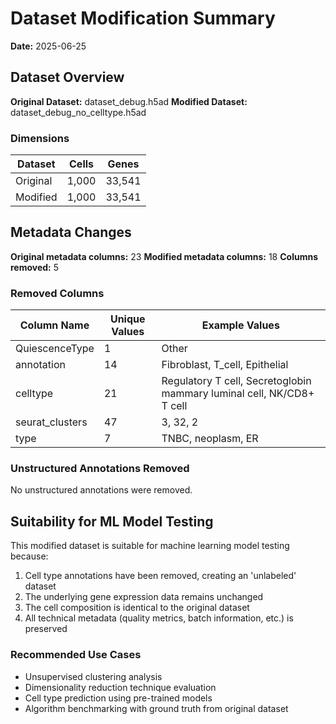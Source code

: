 # Dataset Modification Summary

**Date:** 2025-06-25

## Dataset Overview

**Original Dataset:** dataset_debug.h5ad
**Modified Dataset:** dataset_debug_no_celltype.h5ad

### Dimensions

| Dataset | Cells | Genes |
|---------|-------|-------|
| Original | 1,000 | 33,541 |
| Modified | 1,000 | 33,541 |

## Metadata Changes

**Original metadata columns:** 23
**Modified metadata columns:** 18
**Columns removed:** 5

### Removed Columns

| Column Name | Unique Values | Example Values |
|------------|--------------|---------------|
| QuiescenceType | 1 | Other |
| annotation | 14 | Fibroblast, T_cell, Epithelial |
| celltype | 21 | Regulatory T cell, Secretoglobin mammary luminal cell, NK/CD8+ T cell |
| seurat_clusters | 47 | 3, 32, 2 |
| type | 7 | TNBC, neoplasm, ER |

### Unstructured Annotations Removed

No unstructured annotations were removed.

## Suitability for ML Model Testing

This modified dataset is suitable for machine learning model testing because:

1. Cell type annotations have been removed, creating an 'unlabeled' dataset
2. The underlying gene expression data remains unchanged
3. The cell composition is identical to the original dataset
4. All technical metadata (quality metrics, batch information, etc.) is preserved

### Recommended Use Cases

- Unsupervised clustering analysis
- Dimensionality reduction technique evaluation
- Cell type prediction using pre-trained models
- Algorithm benchmarking with ground truth from original dataset

